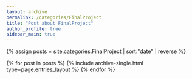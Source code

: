 ```yaml
---
layout: archive
permalink: /categories/FinalProject
title: "Post about FinalProject"
author_profile: true
sidebar_main: true
---
```


{% assign posts = site.categories.FinalProject | sort:"date" | reverse %}

{% for post in posts %}
  {% include archive-single.html type=page.entries_layout %}
{% endfor %}
